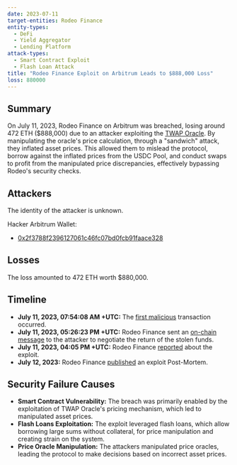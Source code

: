 ```yaml
---
date: 2023-07-11
target-entities: Rodeo Finance
entity-types:
  - DeFi
  - Yield Aggregator
  - Lending Platform
attack-types:
  - Smart Contract Exploit
  - Flash Loan Attack
title: "Rodeo Finance Exploit on Arbitrum Leads to $888,000 Loss"
loss: 880000
---
```


## Summary

On July 11, 2023, Rodeo Finance on Arbitrum was breached, losing around 472 ETH ($888,000) due to an attacker exploiting the [TWAP Oracle](https://www.halborn.com/blog/post/what-are-twap-oracles). By manipulating the oracle's price calculation,  through a "sandwich" attack, they inflated asset prices. This allowed them to mislead the protocol, borrow against the inflated prices from the USDC Pool, and conduct swaps to profit from the manipulated price discrepancies, effectively bypassing Rodeo's security checks.

## Attackers

The identity of the attacker is unknown.

Hacker Arbitrum Wallet:

- [0x2f3788f2396127061c46fc07bd0fcb91faace328](https://arbiscan.io/address/0x2f3788f2396127061c46fc07bd0fcb91faace328)

## Losses

The loss amounted to 472 ETH worth $880,000.

## Timeline

- **July 11, 2023, 07:54:08 AM +UTC:** The [first malicious](https://arbiscan.io/tx/0x98f1e234faac8b7f7ceaffe4e8e0581038678d95710b646db45ec3de47e6c3af) transaction occurred.
- **July 11, 2023, 05:26:23 PM +UTC:** Rodeo Finance sent an [on-chain message](https://etherscan.io/tx/0x3045cd1d7314400ba5eac173a1f7348cebe5bdc6145a212524a85df6d6fd59ed) to the attacker to negotiate the return of the stolen funds.
- **July 11, 2023, 04:05 PM +UTC:** Rodeo Finance [reported](https://twitter.com/Rodeo_Finance/status/1678782465421213697) about the exploit.
- **July 12, 2023:** Rodeo Finance [published](https://medium.com/@Rodeo_Finance/rodeo-post-mortem-overview-f35635c14101) an exploit Post-Mortem.

## Security Failure Causes

- **Smart Contract Vulnerability:** The breach was primarily enabled by the exploitation of TWAP Oracle's pricing mechanism, which led to manipulated asset prices.
- **Flash Loans Exploitation:** The exploit leveraged flash loans, which allow borrowing large sums without collateral, for price manipulation and creating strain on the system.
- **Price Oracle Manipulation:** The attackers manipulated price oracles, leading the protocol to make decisions based on incorrect asset prices.

